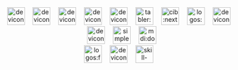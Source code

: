 <div align="center"><img src="https://api.iconify.design/devicon/html5.svg" alt="devicon:html5" height="40" />
    <img width="10" />
    <img src="https://api.iconify.design/devicon/css3.svg" alt="devicon:css3" height="40" />
    <img width="10" />
    <img src="https://api.iconify.design/devicon/javascript.svg" alt="devicon:javascript" height="40" />
    <img width="10" />
    <img src="https://api.iconify.design/devicon/react.svg" alt="devicon:react" height="40" />
    <img width="10" />
    <img src="https://api.iconify.design/devicon/nodejs.svg" alt="devicon:nodejs" height="40" />
    <img width="10" />
    <img src="https://api.iconify.design/tabler/brand-c-sharp.svg" alt="tabler:brand-c-sharp" height="40" />
    <img width="10" />
    <img src="https://api.iconify.design/cib/next-js.svg" alt="cib:next-js" height="40" />
    <img width="10" />
    <img src="https://api.iconify.design/logos/nestjs.svg" alt="logos:nestjs" height="40" />
    <img width="10" />
    <img src="https://api.iconify.design/devicon/dot-net.svg" alt="devicon:dot-net" height="40" />
    <img width="10" />
    <img src="https://api.iconify.design/devicon/mongodb.svg" alt="devicon:mongodb" height="40" />
    <img width="10" />
    <img src="https://api.iconify.design/simple-icons/microsoftsqlserver.svg" alt="simple-icons:microsoftsqlserver" height="40" />
    <img width="10" />
    <img src="https://api.iconify.design/mdi/docker.svg" alt="mdi:docker" height="40" />
</div>

<div align="center">
      <img src="https://quotes-github-readme.vercel.app/api?theme=nord&border=true&type=horizontal" alt="" />
</div>
<div align="center"><img src="https://api.iconify.design/logos/facebook.svg" alt="logos:facebook" height="40" />
    <img width="10" />
    <img src="https://api.iconify.design/devicon/linkedin.svg" alt="devicon:linkedin" height="40" />
    <img width="10" />
    <img src="https://api.iconify.design/skill-icons/gmail-light.svg" alt="skill-icons:gmail-light" height="40" />
</div>
